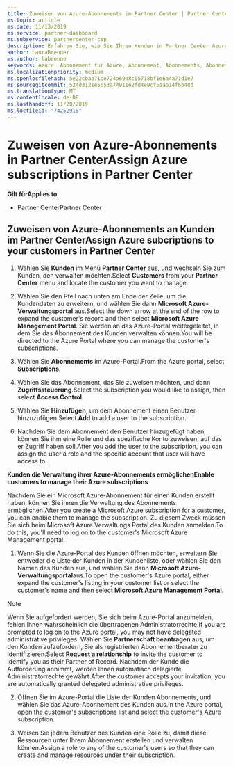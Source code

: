 ```yaml
---
title: Zuweisen von Azure-Abonnements im Partner Center | Partner Center
ms.topic: article
ms.date: 11/13/2019
ms.service: partner-dashboard
ms.subservice: partnercenter-csp
description: Erfahren Sie, wie Sie Ihren Kunden in Partner Center Azure-Abonnements zuweisen und wie Sie es Kunden ermöglichen, ihre eigenen Abonnements zu verwalten.
author: LauraBrenner
ms.author: labrenne
keywords: Azure, Abonnement für Azure, Abonnement, Abonnements, Abonnement zuweisen, Abonnement für Azure verwalten
ms.localizationpriority: medium
ms.openlocfilehash: 5e22cbaa71ce724a69a8c05718bf1e6a4a71d1e7
ms.sourcegitcommit: 524d3121e5053a74911e2fd4e9cf5aab14f6b48d
ms.translationtype: MT
ms.contentlocale: de-DE
ms.lasthandoff: 11/20/2019
ms.locfileid: "74252915"
---
```

# <a name="assign-azure-subscriptions-in-partner-center"></a><span data-ttu-id="48ae7-104">Zuweisen von Azure-Abonnements in Partner Center</span><span class="sxs-lookup"><span data-stu-id="48ae7-104">Assign Azure subscriptions in Partner Center</span></span>

<span data-ttu-id="48ae7-105">**Gilt für**</span><span class="sxs-lookup"><span data-stu-id="48ae7-105">**Applies to**</span></span>

-  <span data-ttu-id="48ae7-106">Partner Center</span><span class="sxs-lookup"><span data-stu-id="48ae7-106">Partner Center</span></span>
 
## <a name="assign-azure-subcriptions-to-your-customers-in-partner-center"></a><span data-ttu-id="48ae7-107">Zuweisen von Azure-Abonnements an Kunden im Partner Center</span><span class="sxs-lookup"><span data-stu-id="48ae7-107">Assign Azure subcriptions to your customers in Partner Center</span></span>

1. <span data-ttu-id="48ae7-108">Wählen Sie **Kunden** im Menü **Partner Center** aus, und wechseln Sie zum Kunden, den verwalten möchten.</span><span class="sxs-lookup"><span data-stu-id="48ae7-108">Select **Customers** from your **Partner Center** menu and locate the customer you want to manage.</span></span>

2.  <span data-ttu-id="48ae7-109">Wählen Sie den Pfeil nach unten am Ende der Zeile, um die Kundendaten zu erweitern, und wählen Sie dann **Microsoft Azure-Verwaltungsportal** aus.</span><span class="sxs-lookup"><span data-stu-id="48ae7-109">Select the down arrow at the end of the row to expand the customer's record and then select **Microsoft Azure Management Portal**.</span></span> <span data-ttu-id="48ae7-110">Sie werden an das Azure-Portal weitergeleitet, in dem Sie das Abonnement des Kunden verwalten können.</span><span class="sxs-lookup"><span data-stu-id="48ae7-110">You will be directed to the Azure Portal where you can manage the customer's subscriptions.</span></span> 

4. <span data-ttu-id="48ae7-111">Wählen Sie **Abonnements** im Azure-Portal.</span><span class="sxs-lookup"><span data-stu-id="48ae7-111">From the Azure portal, select **Subscriptions**.</span></span>

5. <span data-ttu-id="48ae7-112">Wählen Sie das Abonnement, das Sie zuweisen möchten, und dann **Zugriffssteuerung**.</span><span class="sxs-lookup"><span data-stu-id="48ae7-112">Select the subscription you would like to assign, then select **Access Control**.</span></span>

6. <span data-ttu-id="48ae7-113">Wählen Sie **Hinzufügen**, um dem Abonnement einen Benutzer hinzuzufügen.</span><span class="sxs-lookup"><span data-stu-id="48ae7-113">Select **Add** to add a user to the subscription.</span></span> 

7. <span data-ttu-id="48ae7-114">Nachdem Sie dem Abonnement den Benutzer hinzugefügt haben, können Sie ihm eine Rolle und das spezifische Konto zuweisen, auf das er Zugriff haben soll.</span><span class="sxs-lookup"><span data-stu-id="48ae7-114">After you add the user to the subscription, you can assign the user a role and the specific account that user will have access to.</span></span> 

<span data-ttu-id="48ae7-115">**Kunden die Verwaltung ihrer Azure-Abonnements ermöglichen**</span><span class="sxs-lookup"><span data-stu-id="48ae7-115">**Enable customers to manage their Azure subscriptions**</span></span>

<span data-ttu-id="48ae7-116">Nachdem Sie ein Microsoft Azure-Abonnement für einen Kunden erstellt haben, können Sie ihnen die Verwaltung des Abonnements ermöglichen.</span><span class="sxs-lookup"><span data-stu-id="48ae7-116">After you create a Microsoft Azure subscription for a customer, you can enable them to manage the subscription.</span></span> <span data-ttu-id="48ae7-117">Zu diesem Zweck müssen Sie sich beim Microsoft Azure Verwaltungs Portal des Kunden anmelden.</span><span class="sxs-lookup"><span data-stu-id="48ae7-117">To do this, you'll need to log on to the customer's Microsoft Azure Management portal.</span></span> 

1.  <span data-ttu-id="48ae7-118">Wenn Sie die Azure-Portal des Kunden öffnen möchten, erweitern Sie entweder die Liste der Kunden in der Kundenliste, oder wählen Sie den Namen des Kunden aus, und wählen Sie dann **Microsoft Azure-Verwaltungsportal**aus.</span><span class="sxs-lookup"><span data-stu-id="48ae7-118">To open the customer's Azure portal, either expand the customer's listing in your customer list or select the customer's name and then select **Microsoft Azure Management Portal**.</span></span>
    
> [!NOTE]  
> <span data-ttu-id="48ae7-119">Wenn Sie aufgefordert werden, Sie sich beim Azure-Portal anzumelden, fehlen Ihnen wahrscheinlich die übertragenen Administratorrechte.</span><span class="sxs-lookup"><span data-stu-id="48ae7-119">If you are prompted to log on to the Azure portal, you may not have delegated administrative privileges.</span></span> <span data-ttu-id="48ae7-120">Wählen Sie **Partnerschaft beantragen** aus, um den Kunden aufzufordern, Sie als registrierten Abonnementberater zu identifizieren.</span><span class="sxs-lookup"><span data-stu-id="48ae7-120">Select **Request a relationship** to invite the customer to identify you as their Partner of Record.</span></span> <span data-ttu-id="48ae7-121">Nachdem der Kunde die Aufforderung annimmt, werden Ihnen automatisch delegierte Administratorrechte gewährt.</span><span class="sxs-lookup"><span data-stu-id="48ae7-121">After the customer accepts your invitation, you are automatically granted delegated administrative privileges.</span></span> 

2.  <span data-ttu-id="48ae7-122">Öffnen Sie im Azure-Portal die Liste der Kunden Abonnements, und wählen Sie das Azure-Abonnement des Kunden aus.</span><span class="sxs-lookup"><span data-stu-id="48ae7-122">In the Azure portal, open the customer's subscriptions list and select the customer's Azure subscription.</span></span>

3.  <span data-ttu-id="48ae7-123">Weisen Sie jedem Benutzer des Kunden eine Rolle zu, damit diese Ressourcen unter Ihrem Abonnement erstellen und verwalten können.</span><span class="sxs-lookup"><span data-stu-id="48ae7-123">Assign a role to any of the customer's users so that they can create and manage resources under their subscription.</span></span>


